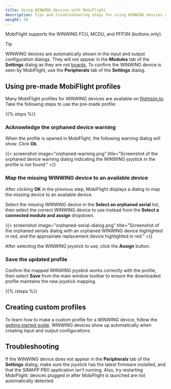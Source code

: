 ```yaml
---
title: Using WINWING devices with MobiFlight
description: Tips and troubleshooting steps for using WINWING devices with MobiFlight.
weight: 50
---
```


MobiFlight supports the WINWING FCU, MCDU, and PFP3N (buttons only).

> [!TIP]
> WINWING devices are automatically shown in the input and output configuration dialogs. They will not appear in the **Modules** tab of the **Settings** dialog as they are not [boards](/boards/). To confirm the WINWING device is seen by MobiFlight, use the **Peripherals** tab of the **Settings** dialog.

## Using pre-made MobiFlight profiles

Many MobiFlight profiles for WINWING devices are available on [flightsim.to](https://flightsim.to/discover/winwing%20mobiflight). Take the following steps to use the pre-made profile:

{{% steps %}}

### Acknowledge the orphaned device warning

When the profile is opened in MobiFlight, the following warning dialog will show. Click **Ok**.

{{< screenshot image="orphaned-warning.png" title="Screenshot of the orphaned device warning dialog indicating the WINWING joystick in the profile is not found." >}}

### Map the missing WINWING device to an available device

After clicking **OK** in the previous step, MobiFlight displays a dialog to map the missing device to an available device.

Select the missing WINWING device in the **Select an orphaned serial** list, then select the correct WINWING device to use instead from the **Select a connected module and assign** dropdown.

{{< screenshot image="orphaned-serial-dialog.png" title="Screenshot of the orphaned serials dialog with an orphaned WINWING device highlighted in red, and the appropriate replacement device highlighted in red." >}}

After selecting the WINWING joystick to use, click the **Assign** button.

### Save the updated profile

Confirm the mapped WINWING joystick works correctly with the profile, then select **Save** from the main window toolbar to ensure the downloaded profile maintains the new joystick mapping.

{{% /steps %}}

## Creating custom profiles

To learn how to make a custom profile for a WINWING device, follow the [getting started guide](/getting-started/). WINWING devices show up automatically when creating input and output configurations.

## Troubleshooting

If the WINWING device does not appear in the **Peripherals** tab of the **Settings** dialog, make sure the joystick has the latest firmware installed, and that the SIMAPP PRO application isn't running. Also, try restarting MobiFlight: devices plugged in after MobiFlight is launched are not automatically detected.
